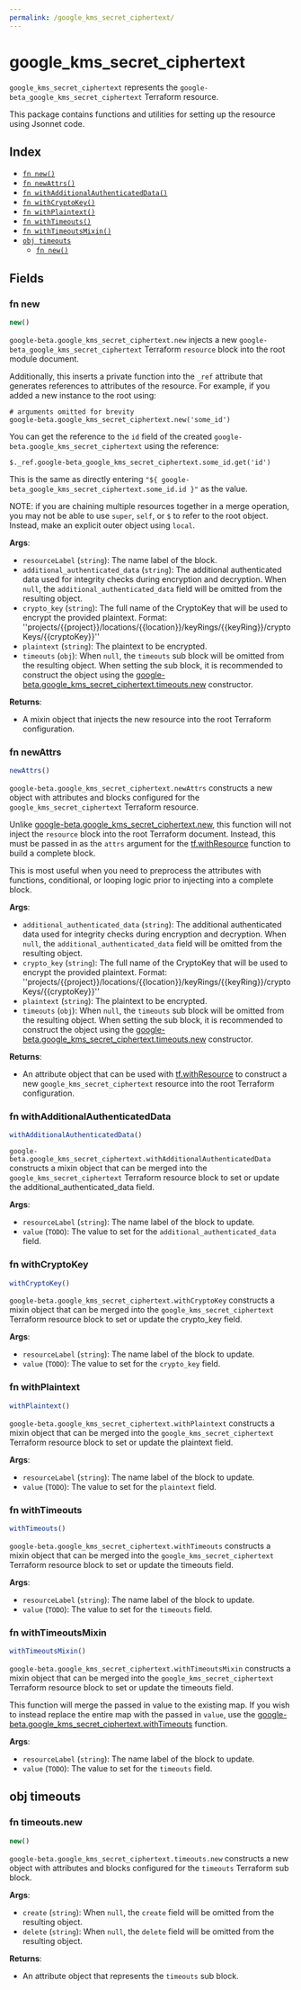 ```yaml
---
permalink: /google_kms_secret_ciphertext/
---
```


# google_kms_secret_ciphertext

`google_kms_secret_ciphertext` represents the `google-beta_google_kms_secret_ciphertext` Terraform resource.



This package contains functions and utilities for setting up the resource using Jsonnet code.


## Index

* [`fn new()`](#fn-new)
* [`fn newAttrs()`](#fn-newattrs)
* [`fn withAdditionalAuthenticatedData()`](#fn-withadditionalauthenticateddata)
* [`fn withCryptoKey()`](#fn-withcryptokey)
* [`fn withPlaintext()`](#fn-withplaintext)
* [`fn withTimeouts()`](#fn-withtimeouts)
* [`fn withTimeoutsMixin()`](#fn-withtimeoutsmixin)
* [`obj timeouts`](#obj-timeouts)
  * [`fn new()`](#fn-timeoutsnew)

## Fields

### fn new

```ts
new()
```


`google-beta.google_kms_secret_ciphertext.new` injects a new `google-beta_google_kms_secret_ciphertext` Terraform `resource`
block into the root module document.

Additionally, this inserts a private function into the `_ref` attribute that generates references to attributes of the
resource. For example, if you added a new instance to the root using:

    # arguments omitted for brevity
    google-beta.google_kms_secret_ciphertext.new('some_id')

You can get the reference to the `id` field of the created `google-beta.google_kms_secret_ciphertext` using the reference:

    $._ref.google-beta_google_kms_secret_ciphertext.some_id.get('id')

This is the same as directly entering `"${ google-beta_google_kms_secret_ciphertext.some_id.id }"` as the value.

NOTE: if you are chaining multiple resources together in a merge operation, you may not be able to use `super`, `self`,
or `$` to refer to the root object. Instead, make an explicit outer object using `local`.

**Args**:
  - `resourceLabel` (`string`): The name label of the block.
  - `additional_authenticated_data` (`string`): The additional authenticated data used for integrity checks during encryption and decryption. When `null`, the `additional_authenticated_data` field will be omitted from the resulting object.
  - `crypto_key` (`string`): The full name of the CryptoKey that will be used to encrypt the provided plaintext.
Format: &#39;&#39;projects/{{project}}/locations/{{location}}/keyRings/{{keyRing}}/cryptoKeys/{{cryptoKey}}&#39;&#39;
  - `plaintext` (`string`): The plaintext to be encrypted.
  - `timeouts` (`obj`):  When `null`, the `timeouts` sub block will be omitted from the resulting object. When setting the sub block, it is recommended to construct the object using the [google-beta.google_kms_secret_ciphertext.timeouts.new](#fn-googlekmssecretciphertexttimeoutsnew) constructor.

**Returns**:
- A mixin object that injects the new resource into the root Terraform configuration.


### fn newAttrs

```ts
newAttrs()
```


`google-beta.google_kms_secret_ciphertext.newAttrs` constructs a new object with attributes and blocks configured for the `google_kms_secret_ciphertext`
Terraform resource.

Unlike [google-beta.google_kms_secret_ciphertext.new](#fn-googlekmssecretciphertextnew), this function will not inject the `resource`
block into the root Terraform document. Instead, this must be passed in as the `attrs` argument for the
[tf.withResource](https://github.com/tf-libsonnet/core/tree/main/docs#fn-withresource) function to build a complete block.

This is most useful when you need to preprocess the attributes with functions, conditional, or looping logic prior to
injecting into a complete block.

**Args**:
  - `additional_authenticated_data` (`string`): The additional authenticated data used for integrity checks during encryption and decryption. When `null`, the `additional_authenticated_data` field will be omitted from the resulting object.
  - `crypto_key` (`string`): The full name of the CryptoKey that will be used to encrypt the provided plaintext.
Format: &#39;&#39;projects/{{project}}/locations/{{location}}/keyRings/{{keyRing}}/cryptoKeys/{{cryptoKey}}&#39;&#39;
  - `plaintext` (`string`): The plaintext to be encrypted.
  - `timeouts` (`obj`):  When `null`, the `timeouts` sub block will be omitted from the resulting object. When setting the sub block, it is recommended to construct the object using the [google-beta.google_kms_secret_ciphertext.timeouts.new](#fn-googlekmssecretciphertexttimeoutsnew) constructor.

**Returns**:
  - An attribute object that can be used with [tf.withResource](https://github.com/tf-libsonnet/core/tree/main/docs#fn-withresource) to construct a new `google_kms_secret_ciphertext` resource into the root Terraform configuration.


### fn withAdditionalAuthenticatedData

```ts
withAdditionalAuthenticatedData()
```

`google-beta.google_kms_secret_ciphertext.withAdditionalAuthenticatedData` constructs a mixin object that can be merged into the `google_kms_secret_ciphertext`
Terraform resource block to set or update the additional_authenticated_data field.



**Args**:
  - `resourceLabel` (`string`): The name label of the block to update.
  - `value` (`TODO`): The value to set for the `additional_authenticated_data` field.


### fn withCryptoKey

```ts
withCryptoKey()
```

`google-beta.google_kms_secret_ciphertext.withCryptoKey` constructs a mixin object that can be merged into the `google_kms_secret_ciphertext`
Terraform resource block to set or update the crypto_key field.



**Args**:
  - `resourceLabel` (`string`): The name label of the block to update.
  - `value` (`TODO`): The value to set for the `crypto_key` field.


### fn withPlaintext

```ts
withPlaintext()
```

`google-beta.google_kms_secret_ciphertext.withPlaintext` constructs a mixin object that can be merged into the `google_kms_secret_ciphertext`
Terraform resource block to set or update the plaintext field.



**Args**:
  - `resourceLabel` (`string`): The name label of the block to update.
  - `value` (`TODO`): The value to set for the `plaintext` field.


### fn withTimeouts

```ts
withTimeouts()
```

`google-beta.google_kms_secret_ciphertext.withTimeouts` constructs a mixin object that can be merged into the `google_kms_secret_ciphertext`
Terraform resource block to set or update the timeouts field.



**Args**:
  - `resourceLabel` (`string`): The name label of the block to update.
  - `value` (`TODO`): The value to set for the `timeouts` field.


### fn withTimeoutsMixin

```ts
withTimeoutsMixin()
```

`google-beta.google_kms_secret_ciphertext.withTimeoutsMixin` constructs a mixin object that can be merged into the `google_kms_secret_ciphertext`
Terraform resource block to set or update the timeouts field.

This function will merge the passed in value to the existing map. If you wish
to instead replace the entire map with the passed in `value`, use the [google-beta.google_kms_secret_ciphertext.withTimeouts](TODO)
function.


**Args**:
  - `resourceLabel` (`string`): The name label of the block to update.
  - `value` (`TODO`): The value to set for the `timeouts` field.


## obj timeouts



### fn timeouts.new

```ts
new()
```


`google-beta.google_kms_secret_ciphertext.timeouts.new` constructs a new object with attributes and blocks configured for the `timeouts`
Terraform sub block.



**Args**:
  - `create` (`string`):  When `null`, the `create` field will be omitted from the resulting object.
  - `delete` (`string`):  When `null`, the `delete` field will be omitted from the resulting object.

**Returns**:
  - An attribute object that represents the `timeouts` sub block.
